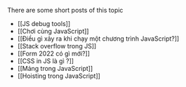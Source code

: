 There are some short posts of this topic
- [[JS debug tools]]
- [[Chơi cùng JavaScript]]
- [[Điều gì xảy ra khi chạy một chương trình JavaScript?]]
- [[Stack overflow trong JS]]
- [[Form 2022 có gì mới?]]
- [[CSS in JS là gì ?]]
- [[Mảng trong JavaScript]]
- [[Hoisting trong JavaScript]]